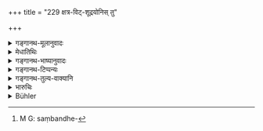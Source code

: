 +++
title = "229 क्षत्र-विट्-शूद्रयोनिस् तु"

+++

<details><summary>गङ्गानथ-मूलानुवादः</summary>

The Kṣatriya, the Vaiśya and the Śūdra, when unable to pay a fine, shall discharge the liability by labour; the Brāhmaṇa may pay it by instalments.—(229)
</details>

<details><summary>मेधातिथिः</summary>

क्षत्रियादयो निर्धना न संबन्धेनावसादयितव्याः[^५८६] । किं तर्हि, **कर्मणा** यद् यस्योचितं कर्म राजोपयोगि तेन दण्डधनं संशोधयितव्याः । ब्राह्मणस् तु कुऋउम्बानाम् अविरोधेन **शनैर्** दाप्यः । बन्धताडनकर्मणी तस्य निषिध्येते । धनिकविषयः प्रागुक्तः श्लोकः । दण्डविषयो ऽयम् । अपौनरुक्त्यम् ॥ ९.२२९ ॥


[^५८६]:
     M G: saṃbandhe-
</details>

<details><summary>गङ्गानथ-भाष्यानुवादः</summary>

The *Kṣatriya* and the rest, when devoid of property, should not be harassed by imprisonment; they should make good the amount of fine due to the king ‘by *labour*’,—such work as may be in keeping with the character of the man, and profitable to the king.

The Brāhmaṇa shall be made to pay it ‘*by instalments*’—so that his family may not suffer from want. Imprisonment, beating and such chastisements are forbidden for the Brāhmaṇa.

What has been laid down before pertains to the repayment of the debt to the debtor, while the present verse pertains to the payment of fines. There is thus no repetition.—(229)
</details>

<details><summary>गङ्गानथ-टिप्पन्यः</summary>

This verse is quoted in *Vivādaratnākara* (p. 658), which adds the
following notes:—‘*Karmaṇā*,’ by such service as may be a proper
recompense for the money owed;—the Brāhmaṇa is not to liquidate the debt
by service; he must pay it off, by and bye;—and in
*Vyavahāra-Bālambhaṭṭī* (p. 880).
</details>

<details><summary>गङ्गानथ-तुल्य-वाक्यानि</summary>

*Yājñavalkya* (2.43).—‘If a man of the lower castes is very much reduced
in circumstances, he should be made to do work, towards repayment of the
debt; but the Brāhmaṇa should never be made to work; he should be made
to pay up gradually, as he goes on getting money.’

*Bṛhaspati* (Aparārka, p. 616).—‘If the debtor has absolutely no wealth,
he should be brought home and made to work; but the Brāhmaṇa should be
made to repay the debt gradually.’
</details>

<details><summary>भारुचिः</summary>

यथोक्तं दण्डप्रकारम् अशक्नुवन्तो निर्धनत्वात् क्षत्रियादयो दण्डानुरूपाणि कर्माणि कुर्युः । ब्राह्मणस् तु स्वधर्मानुरोधेन **शनैः शनैर्** दण्डनीयः । तद् एतद् उक्तम् अप्य् अधुना पुनर् उच्यते दण्डविषयार्थम् । पूर्वं तु कुसीदप्रकरणे तद्गतम् ॥ ९.२२९ ॥
</details>

<details><summary>Bühler</summary>

229	But a Kshatriya, a Vaisya, and a Sudra who are unable to pay a fine, shall discharge the debt by labour; a Brahmana shall pay it by installments.
</details>

